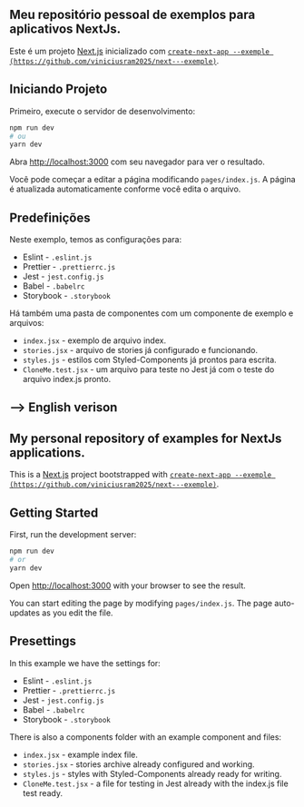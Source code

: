 ## Meu repositório pessoal de exemplos para aplicativos NextJs.


Este é um projeto [Next.js](https://nextjs.org/) inicializado com [`create-next-app --exemple (https://github.com/viniciusram2025/next---exemple)`](https://github.com/viniciusram2025/next---exemple).

## Iniciando Projeto

Primeiro, execute o servidor de desenvolvimento:

```bash
npm run dev
# ou
yarn dev
```

Abra [http://localhost:3000](http://localhost:3000) com seu navegador para ver o resultado.

Você pode começar a editar a página modificando `pages/index.js`. A página é atualizada automaticamente conforme você edita o arquivo.

## Predefinições

Neste exemplo, temos as configurações para:

- Eslint - `.eslint.js`
- Prettier - `.prettierrc.js`
- Jest - `jest.config.js`
- Babel - `.babelrc`
- Storybook - `.storybook`

Há também uma pasta de componentes com um componente de exemplo e arquivos:

- `index.jsx` - exemplo de arquivo index.
- `stories.jsx` - arquivo de stories já configurado e funcionando.
- `styles.js` - estilos com Styled-Components já prontos para escrita.
- `CloneMe.test.jsx` - um arquivo para teste no Jest já com o teste do arquivo index.js pronto.


##
##

## --> English verison

## My personal repository of examples for NextJs applications.


This is a [Next.js](https://nextjs.org/) project bootstrapped with [`create-next-app --exemple (https://github.com/viniciusram2025/next---exemple)`](https://github.com/viniciusram2025/next---exemple).

## Getting Started

First, run the development server:

```bash
npm run dev
# or
yarn dev
```

Open [http://localhost:3000](http://localhost:3000) with your browser to see the result.

You can start editing the page by modifying `pages/index.js`. The page auto-updates as you edit the file.

## Presettings

In this example we have the settings for:

- Eslint - `.eslint.js`
- Prettier - `.prettierrc.js`
- Jest - `jest.config.js`
- Babel - `.babelrc`
- Storybook - `.storybook`

There is also a components folder with an example component and files:

- `index.jsx` - example index file.
- `stories.jsx` - stories archive already configured and working.
- `styles.js` - styles with Styled-Components already ready for writing.
- `CloneMe.test.jsx` - a file for testing in Jest already with the index.js file test ready.
